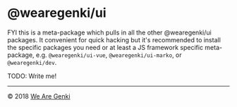 # @wearegenki/ui

FYI this is a meta-package which pulls in all the other @wearegenki/ui packages. It convenient for quick hacking but it's recommended to install the specific packages you need or at least a JS framework specific meta-package, e.g. `@wearegenki/ui-vue`, `@wearegenki/ui-marko`, or `@wearegenki/dev`.

TODO: Write me!

-----

© 2018 [We Are Genki](https://wearegenki.com)
